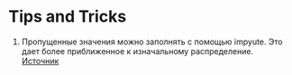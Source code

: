 # Tips and Tricks

1. Пропущенные значения можно заполнять с помощью impyute. Это дает более приближенное к изначальному распределение.  
[Источник](https://towardsdatascience.com/stop-using-mean-to-fill-missing-data-678c0d396e22)  

